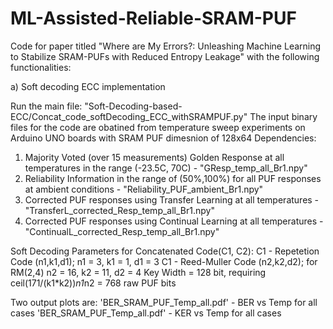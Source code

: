 # ML-Assisted-Reliable-SRAM-PUF
Code for paper titled "Where are My Errors?: Unleashing Machine Learning to Stabilize SRAM-PUFs with Reduced Entropy Leakage" with the following functionalities:

a) Soft decoding ECC implementation 

Run the main file: "Soft-Decoding-based-ECC/Concat_code_softDecoding_ECC_withSRAMPUF.py" 
The input binary files for the code are obatined from temperature sweep experiments on Arduino UNO boards with SRAM PUF dimesnion of 128x64
Dependencies: 
1) Majority Voted (over 15 measurements) Golden Response at all temperatures in the range (-23.5C, 70C) - "GResp_temp_all_Br1.npy"
2) Reliability Information in the range of (50%,100%) for all PUF responses at ambient conditions - "Reliability_PUF_ambient_Br1.npy"
3) Corrected PUF responses using Transfer Learning at all temperatures - "TransferL_corrected_Resp_temp_all_Br1.npy"
4) Corrected PUF responses using Continual Learning at all temperatures - "ContinualL_corrected_Resp_temp_all_Br1.npy"

Soft Decoding Parameters for Concatenated Code(C1, C2):
C1 - Repetetion Code (n1,k1,d1); n1 = 3, k1 = 1, d1 = 3
C1 - Reed-Muller Code (n2,k2,d2); for RM(2,4) n2 = 16, k2 = 11, d2 = 4
Key Width = 128 bit, requiring ceil(171/(k1*k2))*n1*n2 = 768 raw PUF bits

Two output plots are:
'BER_SRAM_PUF_Temp_all.pdf' - BER vs Temp for all cases
'BER_SRAM_PUF_Temp_all.pdf' - KER vs Temp for all cases
